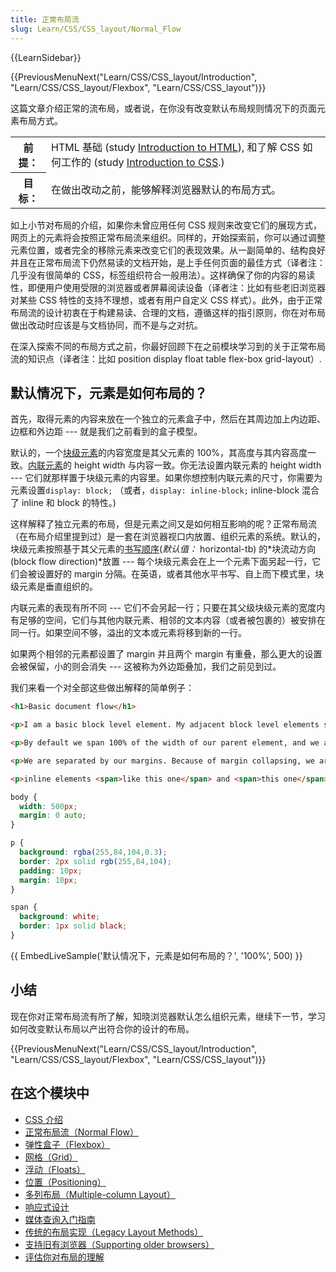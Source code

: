```yaml
---
title: 正常布局流
slug: Learn/CSS/CSS_layout/Normal_Flow
---
```


{{LearnSidebar}}

{{PreviousMenuNext("Learn/CSS/CSS_layout/Introduction", "Learn/CSS/CSS_layout/Flexbox", "Learn/CSS/CSS_layout")}}

这篇文章介绍正常的流布局，或者说，在你没有改变默认布局规则情况下的页面元素布局方式。

<table class="learn-box standard-table">
  <tbody>
    <tr>
      <th scope="row">前提：</th>
      <td>
        HTML 基础 (study
        <a href="/zh-CN/docs/Learn/HTML/Introduction_to_HTML"
          >Introduction to HTML</a
        >), 和了解 CSS 如何工作的 (study
        <a href="/zh-CN/docs/Learn/CSS/Introduction_to_CSS"
          >Introduction to CSS</a
        >.)
      </td>
    </tr>
    <tr>
      <th scope="row">目标：</th>
      <td>在做出改动之前，能够解释浏览器默认的布局方式。</td>
    </tr>
  </tbody>
</table>

如上小节对布局的介绍，如果你未曾应用任何 CSS 规则来改变它们的展现方式，网页上的元素将会按照正常布局流来组织。同样的，开始探索前，你可以通过调整元素位置，或者完全的移除元素来改变它们的表现效果。从一副简单的、结构良好并且在正常布局流下仍然易读的文档开始，是上手任何页面的最佳方式（译者注：几乎没有很简单的 CSS，标签组织符合一般用法）。这样确保了你的内容的易读性，即便用户使用受限的浏览器或者屏幕阅读设备（译者注：比如有些老旧浏览器对某些 CSS 特性的支持不理想，或者有用户自定义 CSS 样式）。此外，由于正常布局流的设计初衷在于构建易读、合理的文档，遵循这样的指引原则，你在对布局做出改动时应该是与文档协同，而不是与之对抗。

在深入探索不同的布局方式之前，你最好回顾下在之前模块学习到的关于正常布局流的知识点（译者注：比如 position display float table flex-box grid-layout）.

## 默认情况下，元素是如何布局的？

首先，取得元素的内容来放在一个独立的元素盒子中，然后在其周边加上内边距、边框和外边距 --- 就是我们之前看到的盒子模型。

默认的，一个[块级元素](/zh-CN/docs/Web/HTML/Block-level_elements)的内容宽度是其父元素的 100%，其高度与其内容高度一致。[内联元素](/zh-CN/docs/Web/HTML/Inline_elements)的 height width 与内容一致。你无法设置内联元素的 height width --- 它们就那样置于块级元素的内容里。如果你想控制内联元素的尺寸，你需要为元素设置`display: block;` （或者，`display: inline-block;` inline-block 混合了 inline 和 block 的特性。)

这样解释了独立元素的布局，但是元素之间又是如何相互影响的呢？正常布局流（在布局介绍里提到过）是一套在浏览器视口内放置、组织元素的系统。默认的，块级元素按照基于其父元素的[书写顺序](/zh-CN/docs/Web/CSS/writing-mode)(_默认值：_ horizontal-tb) 的*块流动方向 (block flow direction)*放置 --- 每个块级元素会在上一个元素下面另起一行，它们会被设置好的 margin 分隔。在英语，或者其他水平书写、自上而下模式里，块级元素是垂直组织的。

内联元素的表现有所不同 --- 它们不会另起一行；只要在其父级块级元素的宽度内有足够的空间，它们与其他内联元素、相邻的文本内容（或者被包裹的）被安排在同一行。如果空间不够，溢出的文本或元素将移到新的一行。

如果两个相邻的元素都设置了 margin 并且两个 margin 有重叠，那么更大的设置会被保留，小的则会消失 --- 这被称为外边距叠加，我们之前见到过。

我们来看一个对全部这些做出解释的简单例子：

```html
<h1>Basic document flow</h1>

<p>I am a basic block level element. My adjacent block level elements sit on new lines below me.</p>

<p>By default we span 100% of the width of our parent element, and we are as tall as our child content. Our total width and height is our content + padding + border width/height.</p>

<p>We are separated by our margins. Because of margin collapsing, we are separated by the width of one of our margins, not both.</p>

<p>inline elements <span>like this one</span> and <span>this one</span> sit on the same line as one another, and adjacent text nodes, if there is space on the same line. Overflowing inline elements will <span>wrap onto a new line if possible (like this one containing text)</span>, or just go on to a new line if not, much like this image will do: <img src="/en-US/docs/Learn/CSS/CSS_layout/Normal_Flow/long.jpg" alt="snippet of cloth" /></p>
```

```css
body {
  width: 500px;
  margin: 0 auto;
}

p {
  background: rgba(255,84,104,0.3);
  border: 2px solid rgb(255,84,104);
  padding: 10px;
  margin: 10px;
}

span {
  background: white;
  border: 1px solid black;
}
```

{{ EmbedLiveSample('默认情况下，元素是如何布局的？', '100%', 500) }}

## 小结

现在你对正常布局流有所了解，知晓浏览器默认怎么组织元素，继续下一节，学习如何改变默认布局以产出符合你的设计的布局。

{{PreviousMenuNext("Learn/CSS/CSS_layout/Introduction", "Learn/CSS/CSS_layout/Flexbox", "Learn/CSS/CSS_layout")}}

## 在这个模块中

- [CSS 介绍](/zh-CN/docs/Learn/CSS/CSS_layout/Introduction)
- [正常布局流（Normal Flow）](/zh-CN/docs/Learn/CSS/CSS_layout/Normal_Flow)
- [弹性盒子（Flexbox）](/zh-CN/docs/Learn/CSS/CSS_layout/Flexbox)
- [网格（Grid）](/zh-CN/docs/Learn/CSS/CSS_layout/Grids)
- [浮动（Floats）](/zh-CN/docs/Learn/CSS/CSS_layout/Floats)
- [位置（Positioning）](/zh-CN/docs/Learn/CSS/CSS_layout/Positioning)
- [多列布局（Multiple-column Layout）](/zh-CN/docs/Learn/CSS/CSS_layout/Multiple-column_Layout)
- [响应式设计](/zh-CN/docs/Learn/CSS/CSS_layout/Responsive_Design)
- [媒体查询入门指南](/zh-CN/docs/Learn/CSS/CSS_layout/Media_queries)
- [传统的布局实现（Legacy Layout Methods）](/zh-CN/docs/Learn/CSS/CSS_layout/Legacy_Layout_Methods)
- [支持旧有浏览器（Supporting older browsers）](/zh-CN/docs/Learn/CSS/CSS_layout/Supporting_Older_Browsers)
- [评估你对布局的理解](/zh-CN/docs/Learn/CSS/CSS_layout/Fundamental_Layout_Comprehension)

